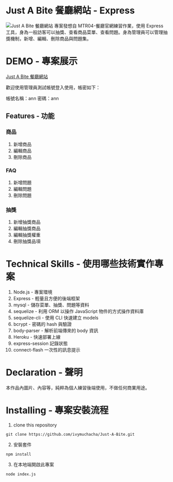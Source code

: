 # Just A Bite 餐廳網站 - Express

![Just A Bite 餐廳網站](https://imgur.com/sRe81CL.png)
專案發想自 MTR04-餐廳官網練習作業，使用 Express 工具，身為一般訪客可以抽獎、查看商品菜單、查看問題。身為管理員可以管理抽獎機制，新增、編輯、刪除商品與問題集。

# DEMO - 專案展示
[Just A Bite 餐廳網站](https://just-a-bite.herokuapp.com/)

歡迎使用管理員測試帳號登入使用，帳密如下：

帳號名稱：ann 密碼：ann

## Features - 功能
### 商品
1. 新增商品
2. 編輯商品
3. 刪除商品
### FAQ
1. 新增問題
2. 編輯問題
3. 刪除問題

### 抽獎
1. 新增抽獎商品
2. 編輯抽獎商品
3. 編輯抽獎權重
4. 刪除抽獎品項

# Technical Skills - 使用哪些技術實作專案

1. Node.js - 專案環境
2. Express - 輕量且方便的後端框架
3. mysql - 儲存菜單、抽獎、問題等資料
4. sequelize - 利用 ORM 以操作 JavaScript 物件的方式操作資料庫
5. sequelize-cli - 使用 CLI 快速建立 models
6. bcrypt - 密碼的 hash 與驗證
7. body-parser - 解析前端傳來的 body 資訊
8. Heroku - 快速部署上線
9. express-session 記錄狀態
10. connect-flash 一次性的訊息提示

# Declaration - 聲明

本作品內圖片、內容等，純粹為個人練習後端使用，不做任何商業用途。

# Installing - 專案安裝流程

1. clone this repository

```
git clone https://github.com/ivymuchacha/Just-A-Bite.git
```

2. 安裝套件

```
npm install
```

3. 在本地端開啟此專案

```
node index.js
```
